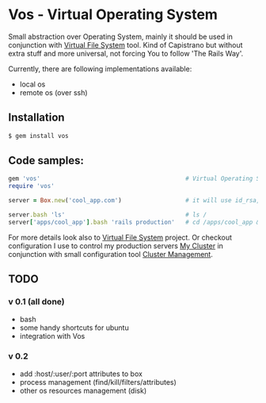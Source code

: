 # Vos - Virtual Operating System

Small abstraction over Operating System, mainly it should be used in conjunction with [Virtual File System][vfs] tool. Kind of 
Capistrano but without extra stuff and more universal, not forcing You to follow 'The Rails Way'.

Currently, there are following implementations available:

- local os
- remote os (over ssh)

## Installation

```bash
$ gem install vos
```

## Code samples:

```ruby
gem 'vos'                                         # Virtual Operating System
require 'vos'

server = Box.new('cool_app.com')                  # it will use id_rsa, or You can add {user: 'me', password: 'secret'}

server.bash 'ls'                                  # ls /
server['apps/cool_app'].bash 'rails production'   # cd /apps/cool_app && rails production
```

For more details look also to [Virtual File System][vfs] project. 
Or checkout configuration I use to control my production servers [My Cluster][my_cluster] in conjunction with small 
configuration tool [Cluster Management][cluster_management].
  
## TODO

### v 0.1 (all done)

- bash
- some handy shortcuts for ubuntu
- integration with Vos

### v 0.2

- add :host/:user/:port attributes to box
- process management (find/kill/filters/attributes)
- other os resources management (disk)

[vfs]: http://github.com/alexeypetrushin/vfs
[cluster_management]: http://github.com/alexeypetrushin/cluster_management
[my_cluster]: http://github.com/alexeypetrushin/my_cluster